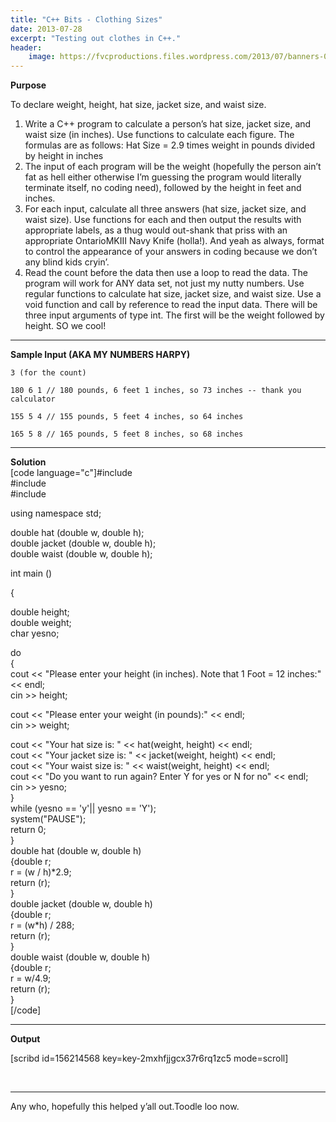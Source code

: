 ```yaml
---
title: "C++ Bits - Clothing Sizes"
date: 2013-07-28
excerpt: "Testing out clothes in C++."
header:
    image: https://fvcproductions.files.wordpress.com/2013/07/banners-002.jpg?w=1024&h=436&crop=1
---
```


**Purpose**

To declare weight, height, hat size, jacket size, and waist size.

1.  Write a C++ program to calculate a person’s hat size, jacket size,
    and waist size (in inches). Use functions to calculate each figure.
    The formulas are as follows: Hat Size = 2.9 times weight in pounds
    divided by height in inches
2.  The input of each program will be the weight (hopefully the person
    ain’t fat as hell either otherwise I’m guessing the program would
    literally terminate itself, no coding need), followed by the height
    in feet and inches.
3.  For each input, calculate all three answers (hat size, jacket size,
    and waist size). Use functions for each and then output the results
    with appropriate labels, as a thug would out-shank that priss with
    an appropriate OntarioMKIII Navy Knife (holla!). And yeah as always,
    format to control the appearance of your answers in coding because
    we don’t any blind kids cryin’.
4.  Read the count before the data then use a loop to read the data. The
    program will work for ANY data set, not just my nutty numbers. Use
    regular functions to calculate hat size, jacket size, and waist
    size. Use a void function and call by reference to read the input
    data. There will be three input arguments of type int. The first
    will be the weight followed by height. SO we cool!

------------------------------------------------------------------------

**Sample Input (AKA MY NUMBERS HARPY)**

    3 (for the count)

    180 6 1 // 180 pounds, 6 feet 1 inches, so 73 inches -- thank you calculator

    155 5 4 // 155 pounds, 5 feet 4 inches, so 64 inches

    165 5 8 // 165 pounds, 5 feet 8 inches, so 68 inches

------------------------------------------------------------------------

**Solution**\
\[code language="c"\]\#include\
\#include\
\#include

using namespace std;

double hat (double w, double h);\
double jacket (double w, double h);\
double waist (double w, double h);

int main ()

{

double height;\
double weight;\
char yesno;

do\
{\
cout &lt;&lt; "Please enter your height (in inches). Note that 1 Foot =
12 inches:" &lt;&lt; endl;\
cin &gt;&gt; height;

cout &lt;&lt; "Please enter your weight (in pounds):" &lt;&lt; endl;\
cin &gt;&gt; weight;

cout &lt;&lt; "Your hat size is: " &lt;&lt; hat(weight, height) &lt;&lt;
endl;\
cout &lt;&lt; "Your jacket size is: " &lt;&lt; jacket(weight, height)
&lt;&lt; endl;\
cout &lt;&lt; "Your waist size is: " &lt;&lt; waist(weight, height)
&lt;&lt; endl;\
cout &lt;&lt; "Do you want to run again? Enter Y for yes or N for no"
&lt;&lt; endl;\
cin &gt;&gt; yesno;\
}\
while (yesno == 'y'|| yesno == 'Y');\
system("PAUSE");\
return 0;\
}\
double hat (double w, double h)\
{double r;\
r = (w / h)\*2.9;\
return (r);\
}\
double jacket (double w, double h)\
{double r;\
r = (w\*h) / 288;\
return (r);\
}\
double waist (double w, double h)\
{double r;\
r = w/4.9;\
return (r);\
}\
\[/code\]

------------------------------------------------------------------------

**Output**

\[scribd id=156214568 key=key-2mxhfjjgcx37r6rq1zc5 mode=scroll\]

 

------------------------------------------------------------------------

Any who, hopefully this helped y’all out.Toodle loo now.
